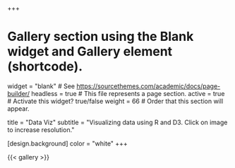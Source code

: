 +++
# Gallery section using the Blank widget and Gallery element (shortcode).
widget = "blank"  # See https://sourcethemes.com/academic/docs/page-builder/
headless = true  # This file represents a page section.
active = true  # Activate this widget? true/false
weight = 66  # Order that this section will appear.

title = "Data Viz"
subtitle = "Visualizing data using R and D3. Click on image to increase resolution."

[design.background]
  color = "white"
+++

{{< gallery >}}